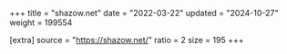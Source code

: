 +++
title = "shazow.net"
date = "2022-03-22"
updated = "2024-10-27"
weight = 199554

[extra]
source = "https://shazow.net/"
ratio = 2
size = 195
+++
